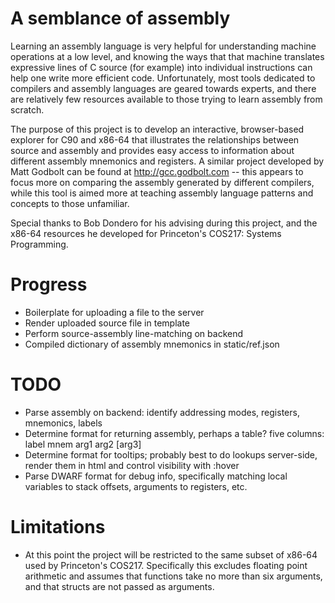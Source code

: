 # A semblance of assembly
Learning an assembly language is very helpful for understanding machine operations at a low level, and knowing the ways that that machine translates expressive lines of C source (for example) into individual instructions can help one write more efficient code.
Unfortunately, most tools dedicated to compilers and assembly languages are geared towards experts, and there are relatively few resources available to those trying to learn assembly from scratch.

The purpose of this project is to develop an interactive, browser-based explorer for C90 and x86-64 that illustrates the relationships between source and assembly and provides easy access to information about different assembly mnemonics and registers.
A similar project developed by Matt Godbolt can be found at http://gcc.godbolt.com -- this appears to focus more on comparing the assembly generated by different compilers, while this tool is aimed more at teaching assembly language patterns and concepts to those unfamiliar.

Special thanks to Bob Dondero for his advising during this project, and the x86-64 resources he developed for Princeton's COS217: Systems Programming.

# Progress
* Boilerplate for uploading a file to the server
* Render uploaded source file in template
* Perform source-assembly line-matching on backend
* Compiled dictionary of assembly mnemonics in static/ref.json

# TODO
* Parse assembly on backend: identify addressing modes, registers, mnemonics, labels
* Determine format for returning assembly, perhaps a table? five columns: label mnem arg1 arg2 [arg3]
* Determine format for tooltips; probably best to do lookups server-side, render them in html and control visibility with :hover
* Parse DWARF format for debug info, specifically matching local variables to stack offsets, arguments to registers, etc.

# Limitations
* At this point the project will be restricted to the same subset of x86-64 used by Princeton's COS217.  Specifically this excludes floating point arithmetic and assumes that functions take no more than six arguments, and that structs are not passed as arguments.
